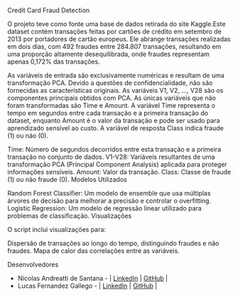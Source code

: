 Credit Card Fraud Detection

O projeto teve como fonte uma base de dados retirada do site Kaggle.Este dataset contém transações feitas por cartões de crédito em setembro de 2013 por portadores de cartão europeus. Ele abrange transações realizadas em dois dias, com 492 fraudes entre 284.807 transações, resultando em uma proporção altamente desequilibrada, onde fraudes representam apenas 0,172% das transações.

As variáveis de entrada são exclusivamente numéricas e resultam de uma transformação PCA. Devido a questões de confidencialidade, não são fornecidas as características originais. As variáveis V1, V2, ..., V28 são os componentes principais obtidos com PCA. As únicas variáveis que não foram transformadas são Time e Amount. A variável Time representa o tempo em segundos entre cada transação e a primeira transação do dataset, enquanto Amount é o valor da transação e pode ser usado para aprendizado sensível ao custo. A variável de resposta Class indica fraude (1) ou não (0).

Time: Número de segundos decorridos entre esta transação e a primeira transação no conjunto de dados.
V1-V28: Variáveis resultantes de uma transformação PCA (Principal Component Analysis) aplicada para proteger informações sensíveis.
Amount: Valor da transação.
Class: Classe de fraude (1) ou não fraude (0).
Modelos Utilizados

Random Forest Classifier: Um modelo de ensemble que usa múltiplas árvores de decisão para melhorar a precisão e controlar o overfitting.
Logistic Regression: Um modelo de regressão linear utilizado para problemas de classificação.
Visualizações

O script inclui visualizações para:

Dispersão de transações ao longo do tempo, distinguindo fraudes e não fraudes.
Mapa de calor das correlações entre as variáveis.

Desenvolvedores

- Nicolas Andreatti de Santana - | [LinkedIn](https://www.linkedin.com/in/niiandreatti/) | [GitHub](https://github.com/niiandreatti) |
- Lucas Fernandez Gallego - | [LinkedIn](https://www.linkedin.com/in/lucas-fernandez-gallego-4a6144232/) | [GitHub](https://github.com/LucasFGallego) |
